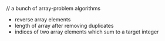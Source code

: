 // a bunch of array-problem algorithms

- reverse array elements
- length of array after removing duplicates
- indices of two array elements which sum to a target integer
